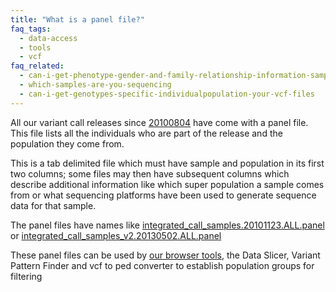 ```yaml
---
title: "What is a panel file?"
faq_tags:
  - data-access
  - tools
  - vcf
faq_related:
  - can-i-get-phenotype-gender-and-family-relationship-information-samples
  - which-samples-are-you-sequencing
  - can-i-get-genotypes-specific-individualpopulation-your-vcf-files
---
```


All our variant call releases since [20100804](ftp://ftp.1000genomes.ebi.ac.uk/vol1/ftp/release/20100804/) have come with a panel file. This file lists all the individuals who are part of the release and the population they come from.

This is a tab delimited file which must have sample and population in its first two columns; some files may then have subsequent columns which describe additional information like which super population a sample comes from or what sequencing platforms have been used to generate sequence data for that sample.

The panel files have names like [integrated_call_samples.20101123.ALL.panel](ftp://ftp.1000genomes.ebi.ac.uk/vol1/ftp/phase1/analysis_results/integrated_call_sets/integrated_call_samples.20101123.ALL.panel) or [integrated_call_samples_v2.20130502.ALL.panel](ftp://ftp.1000genomes.ebi.ac.uk/vol1/ftp/release/20130502/integrated_call_samples_v2.20130502.ALL.panel)

These panel files can be used by [our browser tools]({{site.browser_url}}/tools.html), the Data Slicer, Variant Pattern Finder and vcf to ped converter to establish population groups for filtering
